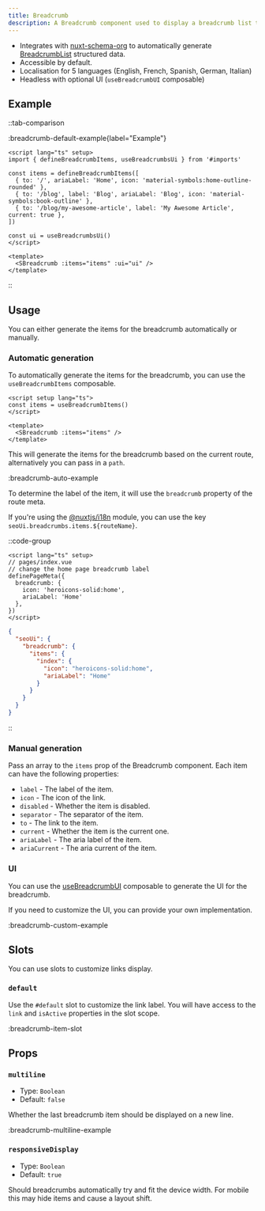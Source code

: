 ```yaml
---
title: Breadcrumb
description: A Breadcrumb component used to display a breadcrumb list that helps users to navigate between pages.
---
```


- Integrates with [nuxt-schema-org](/schema-org) to automatically generate [BreadcrumbList](https://schema.org/BreadcrumbList) structured data.
- Accessible by default.
- Localisation for 5 languages (English, French, Spanish, German, Italian)
- Headless with optional UI (`useBreadcrumbUI` composable)

## Example

::tab-comparison

:breadcrumb-default-example{label="Example"}

```vue [Code]
<script lang="ts" setup>
import { defineBreadcrumbItems, useBreadcrumbsUi } from '#imports'

const items = defineBreadcrumbItems([
  { to: '/', ariaLabel: 'Home', icon: 'material-symbols:home-outline-rounded' },
  { to: '/blog', label: 'Blog', ariaLabel: 'Blog', icon: 'material-symbols:book-outline' },
  { to: '/blog/my-awesome-article', label: 'My Awesome Article', current: true },
])

const ui = useBreadcrumbsUi()
</script>

<template>
  <SBreadcrumb :items="items" :ui="ui" />
</template>
```

::

## Usage

You can either generate the items for the breadcrumb automatically or manually.

### Automatic generation

To automatically generate the items for the breadcrumb, you can use the `useBreadcrumbItems` composable.

```vue
<script setup lang="ts">
const items = useBreadcrumbItems()
</script>

<template>
  <SBreadcrumb :items="items" />
</template>
```

This will generate the items for the breadcrumb based on the current route, alternatively you can pass in a `path`.

:breadcrumb-auto-example

To determine the label of the item, it will use the `breadcrumb` property of the route meta.

If you're using the [@nuxtjs/i18n](https://i18n.nuxtjs.org/) module, you can use the key `seoUi.breadcrumbs.items.${routeName}`.

::code-group

```vue [Page Meta]
<script lang="ts" setup>
// pages/index.vue
// change the home page breadcrumb label
definePageMeta({
  breadcrumb: {
    icon: 'heroicons-solid:home',
    ariaLabel: 'Home'
  },
})
</script>
```

```json [I18n]
{
  "seoUi": {
    "breadcrumb": {
      "items": {
        "index": {
          "icon": "heroicons-solid:home",
          "ariaLabel": "Home"
        }
      }
    }
  }
}
```

::

### Manual generation

Pass an array to the `items` prop of the Breadcrumb component. Each item can have the following properties:

- `label` - The label of the item.
- `icon` - The icon of the link.
- `disabled` - Whether the item is disabled.
- `separator` - The separator of the item.
- `to` - The link to the item.
- `current` - Whether the item is the current one.
- `ariaLabel` - The aria label of the item.
- `ariaCurrent` - The aria current of the item.

### UI

You can use the [useBreadcrumbUI](https://github.com/harlan-zw/nuxt-seo-ui/blob/main/src/runtime/composables/useBreadcrumbsUi.ts) composable to generate the UI for the breadcrumb.

If you need to customize the UI, you can provide your own implementation.

:breadcrumb-custom-example

## Slots

You can use slots to customize links display.

### `default`

Use the `#default` slot to customize the link label. You will have access to the `link` and `isActive` properties in the slot scope.

:breadcrumb-item-slot

## Props

### `multiline`

- Type: `Boolean`
- Default: `false`

Whether the last breadcrumb item should be displayed on a new line.

:breadcrumb-multiline-example

### `responsiveDisplay`

- Type: `Boolean`
- Default: `true`

Should breadcrumbs automatically try and fit the device width. For mobile this may hide items and cause a layout shift.

